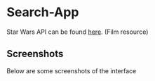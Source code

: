# Search-App

Star Wars API can be found [here](https://swapi.co/). (Film resource)

## Screenshots

Below are some screenshots of the interface

